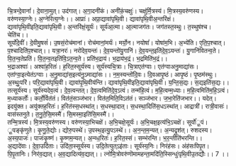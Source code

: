 

  
चि॒त्रन्दे॒वानां॑। दे॒वाना॒मुत्। उद॑गात्। अ॒गा॒दनी॑कं। अनी॑कं॒चक्षुः॑। चक्षु॑र्मि॒त्रस्य॑। मि॒त्रस्य॒वरु॑णस्य। वरु॑णस्या॒ग्नेः। अ॒ग्नेरित्य॒ग्नेः।। आप्राः॑। अप्रा॒द्यावा॑पृथि॒वी। द्यावा॑पृथि॒वीअ॒न्तरि॑क्षं। द्यावा॑पृथि॒वीइति॒द्यावा॑पृथि॒वी। अ॒न्तरि॑क्षं॒सूर्यः॑। सूर्य॑आ॒त्मा। आ॒त्माजग॑तः। जग॑तस्त॒स्थुः। त॒स्थुष॑श्च। चेति॑च।।  
सूर्यो॑दे॒वीं। दे॒वीमु॒षसं॑। उ॒षसं॒रोच॑मानां। रोच॑मानां॒मर्यः॑। मर्यो॒न। नयोषां॑। योषा॑म॒भि। अ॒भ्ये॑ति। ए॒ति॒प॒श्चात्। प॒श्चादिति॑प॒श्चात्।। यत्रा॒नरः॑। नरो॑देव॒यन्तः॑। दे॒व॒यन्तो॑यु॒गानि॑। दे॒व॒यन्त॒इति॑दे॒व॒ऽयन्तः॑। यु॒गानि॑वितन्व॒ते। वि॒त॒न्व॒तेप्रति॑। वि॒त॒न्व॒तइति॑वि॒ऽत॒न्व॒ते। प्रति॑भ॒द्राय॑। भ॒द्राय॑भ॒द्रं। भ॒द्रमिति॑भ॒द्रं।।  
भ॒द्राअश्वाः॑। अश्वा॑ह॒रितः॑। ह॒रित॒स्सूर्य॑स्य। सूर्य॑स्यचि॒त्राः। चि॒त्राएत॑ग्वाः। एत॑ग्वाअनु॒माद्या॑सः। एता॑ग्वा॒इत्येत॑ऽग्वाः। अ॒नु॒माद्या॑स॒इत्य॑नु॒ऽमाद्या॑सः।। न॒म॒स्यन्तो॑दि॒वः। दि॒वआपृ॒ष्ठं। आपृ॒ष्ठं। पृ॒ष्ठम॑स्थुः। अ॒स्थुः॒परि॑। परि॒द्यावा॑पृथि॒वी। द्यावा॑पृ॒थि॒वीय॑न्ति। द्यावा॑पृथि॒वीइति॒द्यावा॑पृथि॒वी। य॒न्ति॒स॒द्यः। स॒द्यइति॑स॒द्यः।।  
तत्सूर्य॑स्य। सूर्य॑स्यदेव॒त्वं। दे॒व॒त्वन्तत्। दे॒व॒त्वमिति॑दे॒व॒ऽत्वं। तन्म॑हि॒त्वं। म॒हि॒त्वम्म॒ध्याः। म॒हि॒त्वमिति॑म॒हि॒ऽत्वं। म॒ध्याकर्तोः॑। कर्तो॒र्वित॑तं। वित॑तं॒सञ्ज॑भार। वित॑त॒मिति॒विऽत॑तं। सञ्ज॑भार। ज॒भा॒रेति॑जभार।। यदेत्। इदयु॑क्त। अयु॑क्तह॒रितः॑। ह॒रित॑स्स॒धस्था॑त्। स॒धस्था॒दात्। स॒धस्था॒दिति॑स॒धऽस्था॑त्। आद्रात्री॑। रात्री॒वासः॑। वास॑स्तनुते। त॒नु॒ते॒सि॒मस्मै॑। सि॒मस्मा॒इति॑सि॒मस्मै॑।।  
तन्मि॒त्रस्य॑। मि॒त्रस्य॒वरु॑णस्य। वरु॑णस्या॒भिचक्षे॑। अ॒भि॒चक्षे॒सूर्यः॑। अ॒भि॒चक्ष॒इत्य॑भि॒ऽचक्षे॑। सूर्यो॑ू॒पं। ू॒पङ्कृ॑णुते। कृ॒णु॒ते॒द्योः। द्योरु॒पस्थे॑। उ॒पस्थ॒इत्यु॒पऽस्थे॑।। अ॒न॒न्त॒म॒न्यत्। अ॒न्यद्रुश॑त्। रुशदस्य। अ॒स्य॒पाजः॑। पाजः॑कृ॒ष्णं। कृ॒ष्णम॒न्यत्। अ॒न्य्ध॒रितः॑। ह॒रित॒स्सं। सम्भ॑रन्ति। भ॒र॒न्तीति॑भरन्ति।।  
अ॒द्यादे॑वाः। दे॒वा॒उदि॑ताः। उदि॑ता॒स्सूर्य॑स्य। उदि॒तेत्युत्ऽइ॑ताः। सूर्य॑स्य॒निः। निरंह॑सः। अंह॑सःपिपृ॒त। पि॒पृ॒तानिः। निर॑व॒द्यात्। अ॒व॒द्यादित्य॑व॒द्यात्।। त्नो॑मि॒त्रोवरु॑णॊमामहन्ता॒मदि॑ति॒स्सिन्धुः॑पृथि॒वीउ॒तद्यौः।। 7 ।।  
